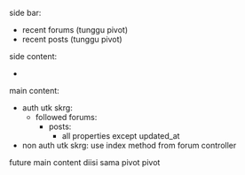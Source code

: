 side bar:

- recent forums (tunggu pivot)
- recent posts (tunggu pivot)

side content:

-

main content:

- auth utk skrg:
  - followed forums:
    - posts:
      - all properties except updated_at
- non auth utk skrg: use index method from forum controller

future main content diisi sama pivot pivot
